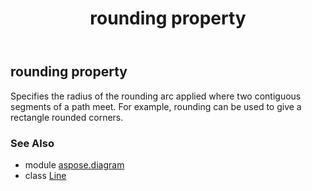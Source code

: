 ﻿---
title: rounding property
second_title: Aspose.Diagram for Python via .NET API References
description: 
type: docs
weight: 150
url: /python-net/aspose.diagram/line/rounding/
is_root: false
---

## rounding property


Specifies the radius of the rounding arc applied where two contiguous segments of a path meet. For example, rounding can be used to give a rectangle rounded corners.

### See Also
* module [aspose.diagram](../../)
* class [Line](/diagram/python-net/aspose.diagram/line)
